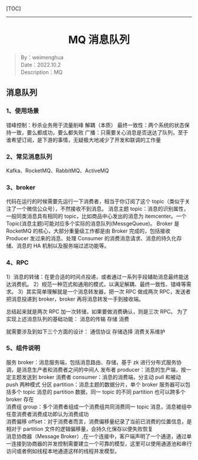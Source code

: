 [TOC]

---

<h1 align="center">MQ 消息队列</h1>

> By：weimenghua  
> Date：2022.10.2  
> Description：MQ

## 消息队列

### 1、使用场景

错峰控制：秒杀业务用于流量削峰
解耦（本质）
最终一致性：两个系统的状态保持一致，要么都成功，要么都失败
广播：只需要关心消息是否送达了队列，至于谁希望订阅，是下游的事情，无疑极大地减少了开发和联调的工作量

### 2、常见消息队列
Kafka、RocketMQ、RabbitMQ、ActiveMQ

### 3、broker
代码在运行的时候需要先运行一下消费者，相当于你订阅了这个 topic（类似于关注了一个微信公众号），不然接收不到消息。
消息主题 topic：消息的识别属性，一般同类消息具有相同的 topic，比如商品中心发出的消息为 itemcenter。一个 Topic(消息主题)可能对应多个实际的消息队列(MessgeQueue)。
Broker 是 RocketMQ 的核心，大部分重量级工作都是由 Broker 完成的，包括接收 Producer 发过来的消息、处理 Consumer 的消费消息请求、消息的持久化存储、消息的 HA 机制以及服务端过滤功能等。

### 4、RPC
1）消息的转储：在更合适的时间点投递，或者通过一系列手段辅助消息最终能送达消费机。
2）规范一种范式和通用的模式，以满足解耦、最终一致性、错峰等需求。
3）其实简单理解就是一个消息转发器，把一次 RPC 做成两次 RPC，发送者把消息投递到 broker，broker 再将消息转发一手到接收端。

总结起来就是两次 RPC 加一次转储，如果要做消费确认，则是三次 RPC。
为了实现上述消息队列的基础功能：
消息的传输
存储
消费

就需要涉及到如下三个方面的设计：
通信协议
存储选择
消费关系维护

### 5、组件说明
服务 broker：消息服务端，包括消息路由、存储，基于 zk 进行分布式服务协调，是消息生产者和消费者之间的中间人
发布者 producer：消息的生产端，按一定主题发送到 broker
消费者 consumer：消息的消费端，分主动 pull 和被动 push 两种模式
分区 partition：消息主题的数据分片，单个 broker 服务器可以包括多个 topic 消息的 partition 数据，同一 topic 的不同 partition 也可以跨多个 broker 存在  
消费组 group：多个消费者组成一个消费组共同消费同一 topic 消息，消息被组中任意消费者消费成功即认为消费成功  
消费偏移 offset：对于消费者而言，消费偏移量纪录了当前已消费的位置信息，是相对于 partition 文件的逻辑偏移量，会持久化保存以便失败恢复  
消息协商器（Message Broker）,在一个连接中，客户端声明了一个通道，通过单一连接到协商器的并发控制需要建立一个可靠的模型，这里可以使用通道池和串行访问或者例如线程本地通道这样的线程并发模型。  